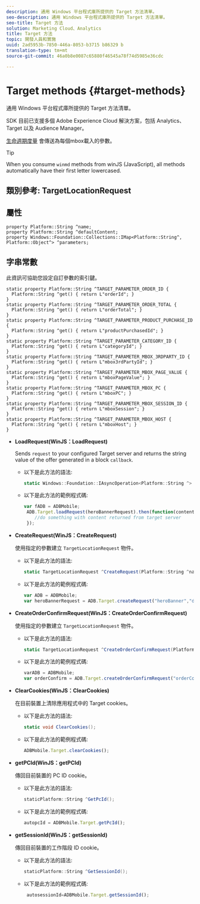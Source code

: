```yaml
---
description: 通用 Windows 平台程式庫所提供的 Target 方法清單。
seo-description: 通用 Windows 平台程式庫所提供的 Target 方法清單。
seo-title: Target 方法
solution: Marketing Cloud、Analytics
title: Target 方法
topic: 開發人員和實施
uuid: 2ad5953b-7850-446a-8053-b3715 b86329 b
translation-type: tm+mt
source-git-commit: 46a0b8e0087c65880f46545a78f74d5985e36cdc

---
```



# Target methods {#target-methods}

通用 Windows 平台程式庫所提供的 Target 方法清單。

SDK 目前已支援多個 Adobe Experience Cloud 解決方案，包括 Analytics、Target 以及 Audience Manager。

[生命週期度量](/help/universal-windows/metrics.md) 會傳送為每個mbox載入的參數。

>[!TIP]
>
>When you consume `winmd` methods from winJS (JavaScript), all methods automatically have their first letter lowercased.

## 類別參考: TargetLocationRequest

## 屬性

```
property Platform::String ^name; 
property Platform::String ^defaultContent; 
property Windows::Foundation::Collections::IMap<Platform::String^, Platform::Object^> ^parameters;
```

## 字串常數

此資訊可協助您設定自訂參數的索引鍵。

```
static property Platform::String ^TARGET_PARAMETER_ORDER_ID { 
  Platform::String ^get() { return L"orderId"; } 
} 
static property Platform::String ^TARGET_PARAMETER_ORDER_TOTAL { 
  Platform::String ^get() { return L"orderTotal"; } 
} 
static property Platform::String ^TARGET_PARAMETER_PRODUCT_PURCHASE_ID { 
  Platform::String ^get() { return L"productPurchasedId"; } 
} 
static property Platform::String ^TARGET_PARAMETER_CATEGORY_ID { 
  Platform::String ^get() { return L"categoryId"; } 
} 
static property Platform::String ^TARGET_PARAMETER_MBOX_3RDPARTY_ID { 
  Platform::String ^get() { return L"mbox3rdPartyId"; } 
} 
static property Platform::String ^TARGET_PARAMETER_MBOX_PAGE_VALUE { 
  Platform::String ^get() { return L"mboxPageValue"; } 
} 
static property Platform::String ^TARGET_PARAMETER_MBOX_PC { 
  Platform::String ^get() { return L"mboxPC"; } 
} 
static property Platform::String ^TARGET_PARAMETER_MBOX_SESSION_ID { 
  Platform::String ^get() { return L"mboxSession"; } 
} 
static property Platform::String ^TARGET_PARAMETER_MBOX_HOST { 
  Platform::String ^get() { return L"mboxHost"; } 
}
```

* **LoadRequest(WinJS：LoadRequest)**

   Sends `request` to your configured Target server and returns the string value of the offer generated in a block `callback`.

   * 以下是此方法的語法:

      ```csharp
      static Windows::Foundation::IAsyncOperation<Platform::String ^> ^LoadRequest(TargetLocationRequest ^request);
      ```

   * 以下是此方法的範例程式碼:

      ```js
      var fADB = ADBMobile; 
       ADB.Target.loadRequest(heroBannerRequest).then(function(content){ 
          //do something with content returned from target server 
       });
      ```

* **CreateRequest(WinJS：CreateRequest)**

   使用指定的參數建立 `TargetLocationRequest` 物件。

   * 以下是此方法的語法:

      ```csharp
      static TargetLocationRequest ^CreateRequest(Platform::String ^name, Platform::String ^defaultContent,Windows::Foundation::Collections::IMap<Platform::String^,Platform::Object^> ^parameters); 
      ```

   * 以下是此方法的範例程式碼:

      ```js
      var ADB = ADBMobile;
      var heroBannerRequest = ADB.Target.createRequest("heroBanner","default.png", null); 
      ```

* **CreateOrderConfirmRequest(WinJS：CreateOrderConfirmRequest)**

   使用指定的參數建立 `TargetLocationRequest` 物件。

   * 以下是此方法的語法:

      ```csharp
      static TargetLocationRequest ^CreateOrderConfirmRequest(Platform::String ^name, Platform::String ^orderId,Platform::String ^orderTotal,Platform::String ^productPurchasedId,Windows::Foundation::Collections::IMap<Platform::String^,Platform::Object^> ^parameters); 
      ```

   * 以下是此方法的範例程式碼:

      ```js
      varADB = ADBMobile;
      var orderConfirm = ADB.Target.createOrderConfirmRequest("orderConfirm","order","47.88","3722",null);
      ```

* **ClearCookies(WinJS：ClearCookies)**

   在目前裝置上清除應用程式中的 Target cookies。

   * 以下是此方法的語法:

      ```csharp
      static void ClearCookies();
      ```

   * 以下是此方法的範例程式碼:

      ```js
      ADBMobile.Target.clearCookies();
      ```

* **getPCId(WinJS：getPCId)**

   傳回目前裝置的 PC ID cookie。

   * 以下是此方法的語法:

      ```csharp
      staticPlatform::String ^GetPcId();
      ```

   * 以下是此方法的範例程式碼:

      ```js
      autopcId = ADBMobile.Target.getPcId();
      ```

* **getSessionId(WinJS：getSessionId)**

   傳回目前裝置的工作階段 ID cookie。

   * 以下是此方法的語法:

      ```csharp
      staticPlatform::String ^GetSessionId();
      ```

   * 以下是此方法的範例程式碼:

      ```js
       autosessionId=ADBMobile.Target.getSessionId(); 
      ```

